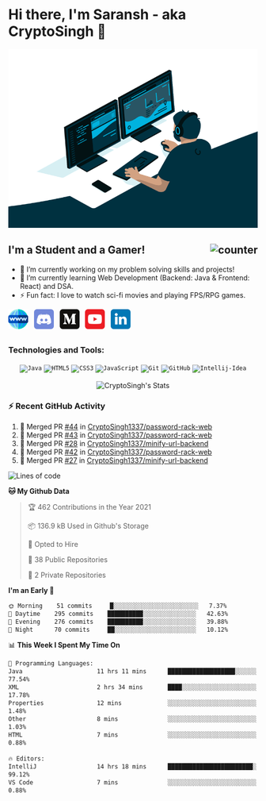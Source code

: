 # Hi there, I'm Saransh - aka CryptoSingh 👋

<div align="center">
<img src="https://github.com/CryptoSingh1337/CryptoSingh1337/blob/master/icons/code.gif" height="360px" width="640px" alt="gif"/>
</div>

## I'm a Student and a Gamer!<img src="https://komarev.com/ghpvc/?username=cryptosingh1337" alt="counter" align="right"/>

- 🔭 I’m currently working on my problem solving skills and projects!
- 🌱 I’m currently learning Web Development (Backend: Java & Frontend: React) and DSA.
- ⚡ Fun fact: I love to watch sci-fi movies and playing FPS/RPG games.

<a href="https://cryptosingh1337.github.io/" target="_blank"><img alt="website" height="40px" width="40px" src="./icons/world-wide-web.svg"/></a>&nbsp;&nbsp;
<a href="https://discord.gg/6efHuzv" target="_blank"><img alt="discord" height="40px" width="40px" src="https://raw.githubusercontent.com/edent/SuperTinyIcons/master/images/svg/discord.svg"/></a>&nbsp;&nbsp;
<a href="https://cryptosingh1337.medium.com/" target="_blank"><img alt="Medium" height="40px" width="40px" src="https://raw.githubusercontent.com/edent/SuperTinyIcons/master/images/svg/medium.svg"/></a>&nbsp;&nbsp;
<a href="https://www.youtube.com/cryptosingh" target="_blank"><img alt="youtube" height="40px" width="40px" src="https://raw.githubusercontent.com/edent/SuperTinyIcons/master/images/svg/youtube.svg"/></a>&nbsp;&nbsp;
<a href="https://www.linkedin.com/in/saransh-kumar-2k19/" target="_blank"><img alt="linkedin" height="40px" width="40px" src="https://raw.githubusercontent.com/edent/SuperTinyIcons/master/images/svg/linkedin.svg"/></a>

##

### Technologies and Tools:

<div align="center">
<code><img alt="Java" height="40px" width="40px" src="https://raw.githubusercontent.com/tomchen/stack-icons/master/logos/java.svg" title="Java"/></code>
<code><img alt="HTML5" height="40px" width="40px" src="https://raw.githubusercontent.com/tomchen/stack-icons/master/logos/html-5.svg" title="HTML5"/></code>
<code><img alt="CSS3" height="40px" width="40px" src="https://raw.githubusercontent.com/tomchen/stack-icons/master/logos/css-3.svg" title="CSS3"/></code>
<code><img alt="JavaScript" height="40px" width="40px" src="https://raw.githubusercontent.com/tomchen/stack-icons/master/logos/bootstrap.svg" title="Bootstrap"/></code>
<code><img alt="Git" height="40px" width="40px" src="https://raw.githubusercontent.com/tomchen/stack-icons/master/logos/git-icon.svg" title="Git"/></code>
<code><img alt="GitHub" height="40px" width="40px" src="https://raw.githubusercontent.com/tomchen/stack-icons/master/logos/github-icon.svg" 
title="GitHub"/></code>
<code><img alt="Intellij-Idea" height="40px" width="40px" src="https://raw.githubusercontent.com/tomchen/stack-icons/master/logos/intellij-idea.svg" title="Intellij-IDEA"/></code>
</div>
<br>
<div align="center">
<img  alt="CryptoSingh's Stats" src="https://github-readme-stats-cryptosingh1337.vercel.app/api?username=CryptoSingh1337&show_icons=true&bg_color=FFFFFF&title_color=003140&icon_color=003140&text_color=0486AA" title="Stats"/>
</div>

### ⚡ Recent GitHub Activity

<!--START_SECTION:activity-->

1. 🎉 Merged PR [#44](https://github.com/CryptoSingh1337/password-rack-web/pull/44) in [CryptoSingh1337/password-rack-web](https://github.com/CryptoSingh1337/password-rack-web)
2. 🎉 Merged PR [#43](https://github.com/CryptoSingh1337/password-rack-web/pull/43) in [CryptoSingh1337/password-rack-web](https://github.com/CryptoSingh1337/password-rack-web)
3. 🎉 Merged PR [#28](https://github.com/CryptoSingh1337/minify-url-backend/pull/28) in [CryptoSingh1337/minify-url-backend](https://github.com/CryptoSingh1337/minify-url-backend)
4. 🎉 Merged PR [#42](https://github.com/CryptoSingh1337/password-rack-web/pull/42) in [CryptoSingh1337/password-rack-web](https://github.com/CryptoSingh1337/password-rack-web)
5. 🎉 Merged PR [#27](https://github.com/CryptoSingh1337/minify-url-backend/pull/27) in [CryptoSingh1337/minify-url-backend](https://github.com/CryptoSingh1337/minify-url-backend)
<!--END_SECTION:activity-->

<!--START_SECTION:waka-->
![Lines of code](https://img.shields.io/badge/From%20Hello%20World%20I%27ve%20Written-322602%20lines%20of%20code-blue)

**🐱 My Github Data** 

> 🏆 462 Contributions in the Year 2021
 > 
> 📦 136.9 kB Used in Github's Storage 
 > 
> 💼 Opted to Hire
 > 
> 📜 38 Public Repositories 
 > 
> 🔑 2 Private Repositories  
 > 
**I'm an Early 🐤** 

```text
🌞 Morning    51 commits     █░░░░░░░░░░░░░░░░░░░░░░░░   7.37% 
🌆 Daytime    295 commits    ██████████░░░░░░░░░░░░░░░   42.63% 
🌃 Evening    276 commits    ██████████░░░░░░░░░░░░░░░   39.88% 
🌙 Night      70 commits     ██░░░░░░░░░░░░░░░░░░░░░░░   10.12%

```


📊 **This Week I Spent My Time On** 

```text
💬 Programming Languages: 
Java                     11 hrs 11 mins      ███████████████████░░░░░░   77.54% 
XML                      2 hrs 34 mins       ████░░░░░░░░░░░░░░░░░░░░░   17.78% 
Properties               12 mins             ░░░░░░░░░░░░░░░░░░░░░░░░░   1.48% 
Other                    8 mins              ░░░░░░░░░░░░░░░░░░░░░░░░░   1.03% 
HTML                     7 mins              ░░░░░░░░░░░░░░░░░░░░░░░░░   0.88%

🔥 Editors: 
IntelliJ                 14 hrs 18 mins      ████████████████████████░   99.12% 
VS Code                  7 mins              ░░░░░░░░░░░░░░░░░░░░░░░░░   0.88%

```


<!--END_SECTION:waka-->

